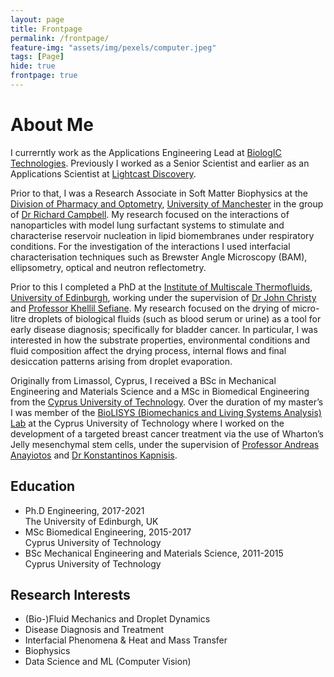 ```yaml
---
layout: page
title: Frontpage
permalink: /frontpage/
feature-img: "assets/img/pexels/computer.jpeg"
tags: [Page]
hide: true
frontpage: true
---
```


# About Me

I currerntly work as the Applications Engineering Lead at [BiologIC Technologies](https://biologic-tech.com/). Previously I worked as a Senior Scientist and earlier as an Applications Scientist at [Lightcast Discovery](https://www.lightcast.bio/). 

Prior to that, I was a Research Associate in Soft Matter Biophysics at the [Division of Pharmacy and Optometry](https://www.research.manchester.ac.uk/portal/en/facultiesandschools/division-of-pharmacy--optometry(92ec216d-1e7a-411b-aaae-317c29e3cf88).html), [University of Manchester](https://www.manchester.ac.uk/) in the group of [Dr Richard Campbell](https://www.research.manchester.ac.uk/portal/richard.campbell.html). My research focused on the interactions of nanoparticles with model lung surfactant systems to stimulate and characterise reservoir nucleation in lipid biomembranes under respiratory conditions. For the investigation of the interactions I used interfacial characterisation techniques such as Brewster Angle Microscopy (BAM), ellipsometry, optical and neutron reflectometry.

Prior to this I completed a PhD at the [Institute of Multiscale Thermofluids](https://www.eng.ed.ac.uk/research/institutes/imt), [University of Edinburgh](https://www.ed.ac.uk/), working under the supervision of [Dr John Christy](https://www.eng.ed.ac.uk/about/people/dr-john-christy) and [Professor Khellil Sefiane](https://www.eng.ed.ac.uk/about/people/prof-khellil-sefiane). My research focused on the drying of micro-litre droplets of biological fluids (such as blood serum or urine) as a tool for early disease diagnosis; specifically for bladder cancer. In particular, I was interested in how the substrate properties, environmental conditions and fluid composition affect the drying process, internal flows and final desiccation patterns arising from droplet evaporation. 

Originally from Limassol, Cyprus, I received a BSc in Mechanical Engineering and Materials Science and a MSc in Biomedical Engineering from the [Cyprus University of Technology](https://www.cut.ac.cy/?languageId=1). Over the duration of my master’s I was member of the [BioLISYS (Biomechanics and Living Systems Analysis) Lab](http://biolisys.cut.ac.cy/) at the Cyprus University of Technology where I worked on the development of a targeted breast cancer treatment via the use of Wharton’s Jelly mesenchymal stem cells, under the supervision of [Professor Andreas Anayiotos](http://biolisys.cut.ac.cy/employees/prof-andreas-anayiotos-2/) and [Dr Konstantinos Kapnisis](http://biolisys.cut.ac.cy/employees/dr-konstantinos-kapnisis-2/). 

## Education

<ul class="kapeluthkia">

  <li>Ph.D Engineering, 2017-2021 <br/> The University of Edinburgh, UK</li>

  <li>MSc Biomedical Engineering, 2015-2017 <br/> Cyprus University of Technology</li>

  <li>BSc Mechanical Engineering and Materials Science, 2011-2015 <br/> Cyprus University of Technology</li>
</ul>
  
## Research Interests 
- (Bio-)Fluid Mechanics and Droplet Dynamics
- Disease Diagnosis and Treatment
- Interfacial Phenomena & Heat and Mass Transfer 
- Biophysics
- Data Science and ML (Computer Vision)
  

